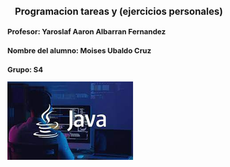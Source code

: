 <center> 

## Programacion tareas y (ejercicios personales) 

</center>

### Profesor: Yaroslaf Aaron Albarran Fernandez
### Nombre del alumno: Moises Ubaldo Cruz
### Grupo: S4 




![principal](descarga.jpeg)